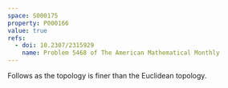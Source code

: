 ```yaml
---
space: S000175
property: P000166
value: true
refs:
  - doi: 10.2307/2315929
    name: Problem 5468 of The American Mathematical Monthly
---
```


Follows as the topology is finer than the Euclidean topology.
